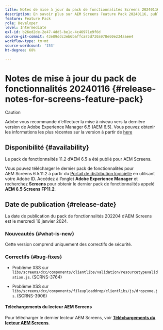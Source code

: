```yaml
---
title: Notes de mise à jour du pack de fonctionnalités Screens 20240116
description: En savoir plus sur AEM Screens Feature Pack 20240116, publié le 16 janvier 2024.
feature: Feature Pack
role: Developer
level: Intermediate
exl-id: b26ed2de-2e47-4dd5-be1c-4c46971e9f6d
source-git-commit: 43e89ddc3eb6baffca75d730a978e60e234aaee4
workflow-type: tm+mt
source-wordcount: '153'
ht-degree: 68%

---
```


# Notes de mise à jour du pack de fonctionnalités 20240116 {#release-notes-for-screens-feature-pack}

>[!CAUTION]
>Adobe vous recommande d’effectuer la mise à niveau vers la dernière version de Adobe Experience Manager 6.5 (AEM 6.5). Vous pouvez obtenir les informations les plus récentes sur la version à partir de [here](https://experienceleague.adobe.com/fr/docs/experience-manager-65/content/release-notes/release-notes)

## Disponibilité {#availability}

Le pack de fonctionnalités 11.2 d’AEM 6.5 a été publié pour AEM Screens.

Vous pouvez télécharger le dernier pack de fonctionnalités pour AEM Screens 6.5.11.2 à partir du [Portail de distribution logicielle](https://experience.adobe.com/#/downloads/content/software-distribution/en/aem.html) en utilisant votre Adobe ID. Accédez à l’onglet **Adobe Experience Manager** et recherchez **Screens** pour obtenir le dernier pack de fonctionnalités appelé **AEM 6.5 Screens FP11.2**.

## Date de publication {#release-date}

La date de publication du pack de fonctionnalités 202204 d’AEM Screens est le mercredi 16 janvier 2024.

### Nouveautés {#what-is-new}

Cette version comprend uniquement des correctifs de sécurité.

### Correctifs {#bug-fixes}

* Problème XSS sur `libs/screens/dcc/components/clientlibs/validation/resourcetypevalidation.js`. (SCRNS-3764)

* Problème XSS sur `libs/screens/dcc/components/fileuploaddrop/clientlibs/js/dropzone.js`. (SCRNS-3906)

#### Téléchargements du lecteur AEM Screens

Pour télécharger le dernier lecteur AEM Screens, voir **[Téléchargements du lecteur AEM Screens](https://download.macromedia.com/screens/index.html)**.
